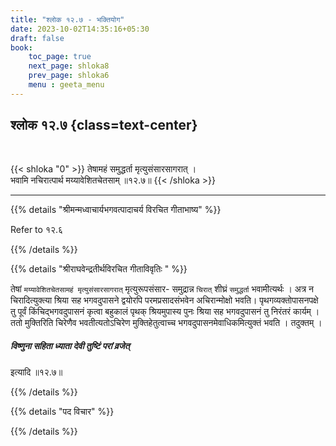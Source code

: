 ```yaml
---
title: "श्लोक १२.७ - भक्तियोग"
date: 2023-10-02T14:35:16+05:30
draft: false
book:
    toc_page: true
    next_page: shloka8
    prev_page: shloka6
    menu : geeta_menu
---
```




## श्लोक १२.७ {class=text-center}

<br/>

{{< shloka  "0"  >}}
तेषामहं समुद्धर्ता मृत्युसंसारसागरात् ।  
भवामि नचिरात्पार्थ मय्यावेशितचेतसाम् ॥१२.७॥
{{< /shloka >}}

---


{{% details "श्रीमन्मध्वाचार्यभगवत्पादाचर्य विरचित  गीताभाष्य" %}}

Refer to १२.६

{{% /details %}}



{{% details "श्रीराघवेन्द्रतीर्थविरचित गीताविवृतिः " %}}

तेषां `मय्यावेशितचेतसामहं मृत्युसंसारसागरात्‌` 
मृत्युरूपसंसार- समुद्रान्न `चिरात्` शीघ्रं `समुद्धर्ता` 
भवामीत्यर्थः । अत्र न चिरादित्युक्त्या 
श्रिया सह भगवदुपासने द्वयोरपि परमप्रसादसंभवेन 
अचिरान्मोक्षो भवति। पृथगव्यक्तोपासनपक्षे तु 
पूर्वं किंचिद्भगवदुपासनं कृत्वा बहुकालं 
पृथक्‌ श्रियमुपास्य पुनः श्रिया सह भगवदुपासनं तु 
निरंतरं कार्यम्‌ । ततो मुक्तिरिति चिरेणैव 
भवतीत्यतोऽचिरेण मुक्तिहेतुत्वाच्च 
भगवदुपासनमेवाधिकमित्युक्तं भवति । तदुक्तम्‌ । 
##### विष्णुना सहिता ध्याता देवी तुष्टिं परां व्रजेत्‌  
इत्यादि ॥१२.७॥

{{% /details %}}



{{% details "पद विचार" %}}


{{% /details %}}
